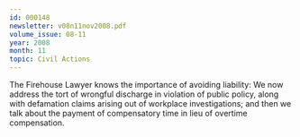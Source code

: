 ```yaml
---
id: 000148
newsletter: v08n11nov2008.pdf
volume_issue: 08-11
year: 2008
month: 11
topic: Civil Actions
---
```


The Firehouse Lawyer knows the importance of avoiding liability: We now address the tort of wrongful discharge in violation of public policy, along with defamation claims arising out of workplace investigations; and then we talk about the payment of compensatory time in lieu of overtime compensation.